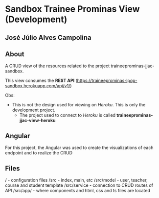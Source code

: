 # Sandbox Trainee Prominas View (Development) 				

## José Júlio Alves Campolina

## About
A CRUD view of the resources related to the project traineeprominas-jjac-sandbox. 

This view consumes the **REST API** (https://traineeprominas-lpop-sandbox.herokuapp.com/api/v1/) 

Obs: 
* This is not the design used for viewing on *Heroku*. This is only the development project.
	 * The project used to connect to *Heroku* is called **traineeprominas-jjac-view-heroku**
	 
## Angular
For this project, the Angular was used to create the visualizations of each endpoint and to realize the CRUD

## Files
/ - configuration files
/src - index, main, etc
/src/model - user, teacher, course and student template
/src/service - connection to CRUD routes of API
/src/app/ - where components and html, css and ts files are located
